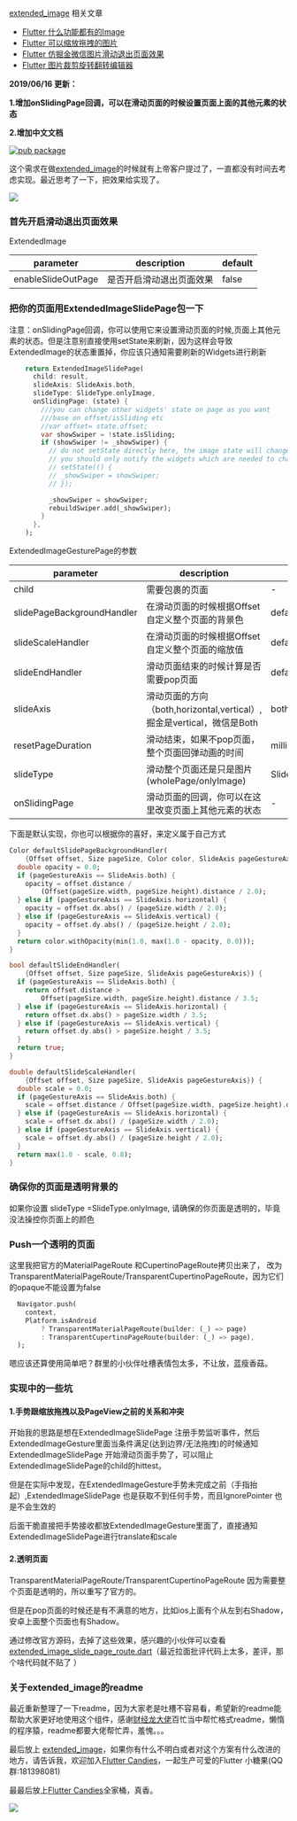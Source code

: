 [extended_image](https://github.com/fluttercandies/extended_image) 相关文章

- [Flutter 什么功能都有的Image](https://juejin.im/post/6844903794656952328)
- [Flutter 可以缩放拖拽的图片](https://juejin.im/post/6844903814324027400)
- [Flutter 仿掘金微信图片滑动退出页面效果](https://juejin.im/post/6844903860163575815)
- [Flutter 图片裁剪旋转翻转编辑器](https://juejin.im/post/6844903939670802446)

**2019/06/16 更新：**

**1.增加onSlidingPage回调，可以在滑动页面的时候设置页面上面的其他元素的状态**

**2.增加中文文档**

[![pub package](https://img.shields.io/pub/v/extended_image.svg)](https://pub.dartlang.org/packages/extended_image)

这个需求在做[extended_image](https://github.com/fluttercandies/extended_image)的时候就有上帝客户提过了，一直都没有时间去考虑实现。最近思考了一下，把效果给实现了。

![](https://user-gold-cdn.xitu.io/2019/6/16/16b60054bf00b285?w=360&h=640&f=gif&s=3172679)

### 首先开启滑动退出页面效果

ExtendedImage

| parameter          | description              | default |
| ------------------ | ------------------------ | ------- |
| enableSlideOutPage | 是否开启滑动退出页面效果 | false   |

### 把你的页面用ExtendedImageSlidePage包一下

注意：onSlidingPage回调，你可以使用它来设置滑动页面的时候,页面上其他元素的状态。但是注意别直接使用setState来刷新，因为这样会导致ExtendedImage的状态重置掉，你应该只通知需要刷新的Widgets进行刷新

```dart
    return ExtendedImageSlidePage(
      child: result,
      slideAxis: SlideAxis.both,
      slideType: SlideType.onlyImage,
      onSlidingPage: (state) {
        ///you can change other widgets' state on page as you want
        ///base on offset/isSliding etc
        //var offset= state.offset;
        var showSwiper = !state.isSliding;
        if (showSwiper != _showSwiper) {
          // do not setState directly here, the image state will change,
          // you should only notify the widgets which are needed to change
          // setState(() {
          // _showSwiper = showSwiper;
          // });

          _showSwiper = showSwiper;
          rebuildSwiper.add(_showSwiper);
        }
      },
    );
```

ExtendedImageGesturePage的参数

| parameter                  | description                                                           | default                           |
| -------------------------- | --------------------------------------------------------------------- | --------------------------------- |
| child                      | 需要包裹的页面                                                        | -                                 |
| slidePageBackgroundHandler | 在滑动页面的时候根据Offset自定义整个页面的背景色                      | defaultSlidePageBackgroundHandler |
| slideScaleHandler          | 在滑动页面的时候根据Offset自定义整个页面的缩放值                      | defaultSlideScaleHandler          |
| slideEndHandler            | 滑动页面结束的时候计算是否需要pop页面                                 | defaultSlideEndHandler            |
| slideAxis                  | 滑动页面的方向（both,horizontal,vertical）,掘金是vertical，微信是Both | both                              |
| resetPageDuration          | 滑动结束，如果不pop页面，整个页面回弹动画的时间                       | milliseconds: 500                 |
| slideType                  | 滑动整个页面还是只是图片(wholePage/onlyImage)                         | SlideType.onlyImage               |
| onSlidingPage              | 滑动页面的回调，你可以在这里改变页面上其他元素的状态                  | -                                 |

下面是默认实现，你也可以根据你的喜好，来定义属于自己方式
```dart
Color defaultSlidePageBackgroundHandler(
    {Offset offset, Size pageSize, Color color, SlideAxis pageGestureAxis}) {
  double opacity = 0.0;
  if (pageGestureAxis == SlideAxis.both) {
    opacity = offset.distance /
        (Offset(pageSize.width, pageSize.height).distance / 2.0);
  } else if (pageGestureAxis == SlideAxis.horizontal) {
    opacity = offset.dx.abs() / (pageSize.width / 2.0);
  } else if (pageGestureAxis == SlideAxis.vertical) {
    opacity = offset.dy.abs() / (pageSize.height / 2.0);
  }
  return color.withOpacity(min(1.0, max(1.0 - opacity, 0.0)));
}

bool defaultSlideEndHandler(
    {Offset offset, Size pageSize, SlideAxis pageGestureAxis}) {
  if (pageGestureAxis == SlideAxis.both) {
    return offset.distance >
        Offset(pageSize.width, pageSize.height).distance / 3.5;
  } else if (pageGestureAxis == SlideAxis.horizontal) {
    return offset.dx.abs() > pageSize.width / 3.5;
  } else if (pageGestureAxis == SlideAxis.vertical) {
    return offset.dy.abs() > pageSize.height / 3.5;
  }
  return true;
}

double defaultSlideScaleHandler(
    {Offset offset, Size pageSize, SlideAxis pageGestureAxis}) {
  double scale = 0.0;
  if (pageGestureAxis == SlideAxis.both) {
    scale = offset.distance / Offset(pageSize.width, pageSize.height).distance;
  } else if (pageGestureAxis == SlideAxis.horizontal) {
    scale = offset.dx.abs() / (pageSize.width / 2.0);
  } else if (pageGestureAxis == SlideAxis.vertical) {
    scale = offset.dy.abs() / (pageSize.height / 2.0);
  }
  return max(1.0 - scale, 0.8);
}
```
### 确保你的页面是透明背景的
如果你设置 slideType =SlideType.onlyImage, 请确保的你页面是透明的，毕竟没法操控你页面上的颜色

### Push一个透明的页面

这里我把官方的MaterialPageRoute 和CupertinoPageRoute拷贝出来了，
改为TransparentMaterialPageRoute/TransparentCupertinoPageRoute，因为它们的opaque不能设置为false

```dart
  Navigator.push(
    context,
    Platform.isAndroid
        ? TransparentMaterialPageRoute(builder: (_) => page)
        : TransparentCupertinoPageRoute(builder: (_) => page),
  );
```

嗯应该还算使用简单吧？群里的小伙伴吐槽表情包太多，不让放，蓝瘦香菇。


### 实现中的一些坑
#### 1.手势跟缩放拖拽以及PageView之前的关系和冲突
开始我的思路是想在ExtendedImageSlidePage 注册手势监听事件，然后ExtendedImageGesture里面当条件满足(达到边界/无法拖拽)的时候通知
ExtendedImageSlidePage 开始滑动页面手势了，可以阻止ExtendedImageSlidePage的child的hittest。

但是在实际中发现，在ExtendedImageGesture手势未完成之前（手指抬起）,ExtendedImageSlidePage 也是获取不到任何手势，而且IgnorePointer 也是不会生效的

后面干脆直接把手势接收都放ExtendedImageGesture里面了，直接通知ExtendedImageSlidePage进行translate和scale

#### 2.透明页面
TransparentMaterialPageRoute/TransparentCupertinoPageRoute
因为需要整个页面是透明的，所以重写了官方的。

但是在pop页面的时候还是有不满意的地方，比如ios上面有个从左到右Shadow，安卓上面整个页面也有Shadow。

通过修改官方源码，去掉了这些效果，感兴趣的小伙伴可以查看[extended_image_slide_page_route.dart](https://github.com/fluttercandies/extended_image/blob/master/lib/src/gesture/extended_image_slide_page_route.dart)（最近拉面批评代码上太多，差评，那个啥代码就不贴了
）

### 关于extended_image的readme
最近重新整理了一下readme，因为大家老是吐槽不容易看，希望新的readme能帮助大家更好地使用这个组件，感谢[财经龙大佬](https://juejin.im/user/4230576473650888)百忙当中帮忙格式readme，懒惰的程序猿，readme都要大佬帮忙弄，羞愧。。。

最后放上 [extended_image](https://github.com/fluttercandies/extended_image)，如果你有什么不明白或者对这个方案有什么改进的地方，请告诉我，欢迎加入[Flutter Candies](https://github.com/fluttercandies)，一起生产可爱的Flutter 小糖果(QQ群:181398081)

最最后放上[Flutter Candies](https://github.com/fluttercandies)全家桶，真香。

![](https://user-gold-cdn.xitu.io/2019/5/29/16b02e0775f4af97?w=1920&h=1920&f=png&s=131155)